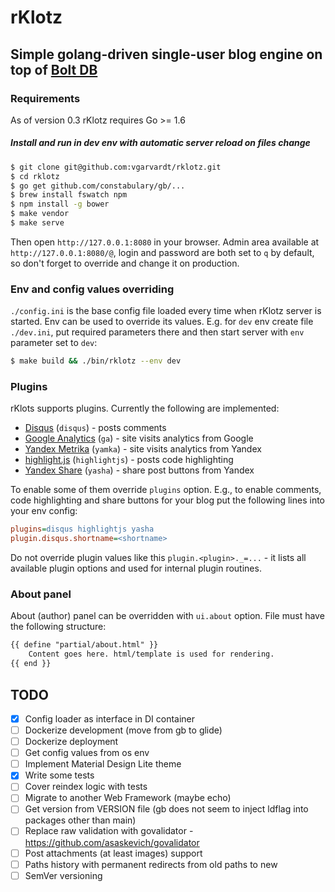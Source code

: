 # rKlotz

## Simple golang-driven single-user blog engine on top of [Bolt DB](https://github.com/boltdb/bolt)

### Requirements

As of version 0.3 rKlotz requires Go >= 1.6

##### Install and run in dev env with automatic server reload on files change

```sh
$ git clone git@github.com:vgarvardt/rklotz.git
$ cd rklotz
$ go get github.com/constabulary/gb/...
$ brew install fswatch npm
$ npm install -g bower
$ make vendor
$ make serve
```

Then open `http://127.0.0.1:8080` in your browser.
Admin area available at `http://127.0.0.1:8080/@`, login and password are both set to `q` by default,
so don't forget to override and change it on production.

### Env and config values overriding

`./config.ini` is the base config file loaded every time when rKlotz server is started.
Env can be used to override its values. E.g. for `dev` env create file `./dev.ini`, put
required parameters there and then start server with `env` parameter set to `dev`:

```sh
$ make build && ./bin/rklotz --env dev
```

### Plugins

rKlots supports plugins. Currently the following are implemented:

* [Disqus](https://disqus.com/) (`disqus`) - posts comments
* [Google Analytics](http://www.google.com/analytics/) (`ga`) - site visits analytics from Google
* [Yandex Metrika](https://metrika.yandex.ru/) (`yamka`) - site visits analytics from Yandex
* [highlight.js](https://highlightjs.org/) (`highlightjs`) - posts code highlighting
* [Yandex Share](https://tech.yandex.ru/share/) (`yasha`) - share post buttons from Yandex

To enable some of them override `plugins` option. E.g., to enable comments, code highlighting
and share buttons for your blog put the following lines into your env config:

```ini
plugins=disqus highlightjs yasha
plugin.disqus.shortname=<shortname>
```

Do not override plugin values like this `plugin.<plugin>._=...` - it lists all available plugin options
and used for internal plugin routines.

### About panel

About (author) panel can be overridden with `ui.about` option. File must have the following structure:

```html
{{ define "partial/about.html" }}
    Content goes here. html/template is used for rendering.
{{ end }}
```

## TODO

- [x] Config loader as interface in DI container
- [ ] Dockerize development (move from gb to glide)
- [ ] Dockerize deployment
- [ ] Get config values from os env 
- [ ] Implement Material Design Lite theme
- [x] Write some tests
- [ ] Cover reindex logic with tests
- [ ] Migrate to another Web Framework (maybe echo)
- [ ] Get version from VERSION file (gb does not seem to inject ldflag into packages other than main)
- [ ] Replace raw validation with govalidator - https://github.com/asaskevich/govalidator
- [ ] Post attachments (at least images) support
- [ ] Paths history with permanent redirects from old paths to new
- [ ] SemVer versioning
